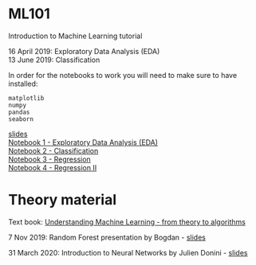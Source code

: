 # ML101
Introduction to Machine Learning tutorial  

16 April 2019: Exploratory Data Analysis (EDA)  
13 June 2019: Classification

In order for the notebooks to work you will need to make sure to have installed:  

`matplotlib`  
`numpy`  
`pandas`  
`seaborn`  

[slides](https://docs.google.com/presentation/d/1oA8O55MbxKMwLLbWsE1jTbBDzddkn55OeoTRxHlY6wQ/edit?usp=sharing)  
[Notebook 1 - Exploratory Data Analysis (EDA)](https://github.com/MLatCezeaux/ML101/blob/master/notebooks/EDA_SDSS.ipynb)  
[Notebook 2 - Classification](notebooks/Classification.ipynb)  
[Notebook 3 - Regression](notebooks/Regression.ipynb)  
[Notebook 4 - Regression II](notebooks/Regression2.ipynb)


# Theory material

Text book: [Understanding Machine Learning - from theory to algorithms](https://www.cs.huji.ac.il/~shais/UnderstandingMachineLearning/understanding-machine-learning-theory-algorithms.pdf)

7 Nov 2019: Random Forest presentation by Bogdan - [slides](https://drive.google.com/file/d/1a2CHLdYoU0LjESIRIiKorVtv5PZKzBAL/view?usp=sharing)


31 March 2020: Introduction to Neural Networks by Julien Donini - [slides](https://drive.google.com/file/d/1TpkV_zIGHIOgcGo-zQ_ySfkkn3peOpFZ/view?usp=sharing)

